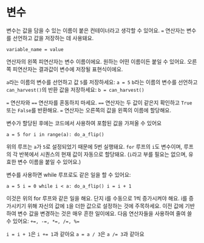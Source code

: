 # 변수
변수는 값을 담을 수 있는 이름이 붙은 컨테이너라고 생각할 수 있어요.
`=` 연산자는 변수를 선언하고 값을 저장하는 데 사용돼요.

`variable_name = value`

연산자의 왼쪽 피연산자는 변수 이름이에요. 원하는 어떤 이름이든 붙일 수 있어요.
오른쪽 피연산자는 결과값이 변수에 저장될 표현식이에요.

`a`라는 이름의 변수를 선언하고 값 `5`를 저장하세요:
`a = 5`
`b`라는 이름의 변수를 선언하고 `can_harvest()`의 반환 값을 저장하세요:
`b = can_harvest()`

`=` 연산자와 `==` 연산자를 혼동하지 마세요.
`==` 연산자는 두 값이 같은지 확인하고 `True` 또는 `False`를 반환해요.
`=` 연산자는 오른쪽의 값을 왼쪽의 이름에 할당해요.

변수가 할당된 후에는 코드에서 사용하여 포함된 값을 가져올 수 있어요

`a = 5
for i in range(a):
	do_a_flip()`

위의 루프는 `a`가 `5`로 설정되었기 때문에 5번 실행돼요.
`for` 루프의 `i`도 변수이며, 루프의 각 반복에서 시퀀스의 현재 값이 자동으로 할당돼요. (`i`라고 부를 필요는 없으며, 유효한 변수 이름을 붙일 수 있어요.)

변수를 사용하면 while 루프로도 같은 일을 할 수 있어요:

`a = 5
i = 0
while i < a:
	do_a_flip()
	i = i + 1`

이것은 위의 for 루프와 같은 일을 해요. 단지 i를 수동으로 1씩 증가시켜야 해요.
i를 증가시키기 위해 자신의 값에 `1`을 더한 값으로 설정하는 것에 주목하세요. 이전 값에 기반하여 변수 값을 변경하는 것은 매우 흔한 일이에요.
다음 연산자들을 사용하여 줄여 쓸 수 있어요: `+=, -=, *=, /=, %=`

`i = i + 1`은 `i += 1`과 같아요
`a = a / 3`은 `a /= 3`과 같아요